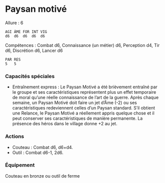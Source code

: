 # Paysan motivé

Allure : 6

	AGI	ÂME	FOR	INT	VIG
	d6	d6	d6	d6	d6

Compétences : Combat d6, Connaissance (un métier) d6, Perception d4, Tir d6, Discrétion d6, Lancer d6

	PAR	RES
	5	5

### Capacités spéciales
- Entraînement express : Le Paysan Motivé a été brièvement entraîné par le groupe et ses caractéristiques représentent plus un effet temporaire de moral qu’une réelle connaissance de l’art de la guerre. Après chaque semaine, un Paysan Motivé doit faire un jet d’Âme (-2) ou ses caractéristiques redeviennent celles d’un Paysan standard. S’il obtient une Relance, le Paysan Motivé a réellement appris quelque chose et il peut conserver ses caractéristiques de manière permanente. La présence des héros dans le village donne +2 au jet.

### Actions
- Couteau : Combat d6, d6+d4.
- Outil : Combat d6-1, 2d6.

### Équipement
Couteau en bronze ou outil de ferme
